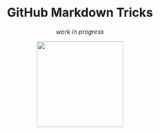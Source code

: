 
<h1 align="center">
GitHub Markdown Tricks
</h1>

<div align="center">
  <em>work in progress</em>
</div>


<pre align="center">
<img width="200" alt src="https://i.imgur.com/S7BuiDA.png" />
</pre>

